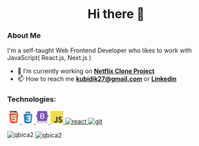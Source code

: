 <h1 align="center">Hi there 👋 </h1>

<!--
**qbica2/qbica2** is a ✨ _special_ ✨ repository because its `README.md` (this file) appears on your GitHub profile.

Here are some ideas to get you started:

- 🔭 I’m currently working on ...
- 🌱 I’m currently learning ...
- 👯 I’m looking to collaborate on ...
- 🤔 I’m looking for help with ...
- 💬 Ask me about ...
- 📫 How to reach me: ...
- 😄 Pronouns: ...
- ⚡ Fun fact: ...
-->


  <h3 align="left">About Me</h3>
  
  <p> I'm a self-taught Web Frontend Developer who likes to work with JavaScript( React.js, Next.js )</p>
  
- 🔭 I’m currently working on [**Netflix Clone Project**](https://github.com/qbica2/netflix-clone)
- 📫 How to reach me **kubidik27@gmail.com** or [**Linkedin**](https://www.linkedin.com/in/kubilay-akdemir/)

<h3 align="left">Technologies:</h3>
<p align="left"> 
<a href="https://www.w3.org/html/" target="_blank"> <img src="https://raw.githubusercontent.com/devicons/devicon/master/icons/html5/html5-original-wordmark.svg" alt="html5" width="30" height="30"/> </a> 
<a href="https://www.w3schools.com/css/" target="_blank"> <img src="https://raw.githubusercontent.com/devicons/devicon/master/icons/css3/css3-original-wordmark.svg" alt="css3" width="28" height="28"/> </a> 
<a href="https://getbootstrap.com" target="_blank"> <img src="https://raw.githubusercontent.com/devicons/devicon/master/icons/bootstrap/bootstrap-plain-wordmark.svg" alt="bootstrap" width="30" height="30"/> </a>
<a href="https://developer.mozilla.org/en-US/docs/Web/JavaScript" target="_blank"> <img src="https://raw.githubusercontent.com/devicons/devicon/master/icons/javascript/javascript-original.svg" alt="javascript" width="30" height="30"/> </a> 
<a href="https://reactjs.org/" target="_blank"> <img src="https://upload.wikimedia.org/wikipedia/commons/thumb/4/47/React.svg/1200px-React.svg.png" alt="react" width="33" height="30"/> </a> 
<a href="https://git-scm.com/" target="_blank"> <img src="https://www.vectorlogo.zone/logos/git-scm/git-scm-icon.svg" alt="git" width="30" height="30"/> </a>
  

</p>

<p><img align="left" src="https://github-readme-stats.vercel.app/api/top-langs?username=qbica2&show_icons=true&theme=radical&locale=en&layout=compact" alt="qbica2" /></p>

<p>&nbsp;<img align="center" src="https://github-readme-stats.vercel.app/api?username=qbica2&show_icons=true&theme=dark&locale=en" alt="qbica2" width="50%" /></p>

